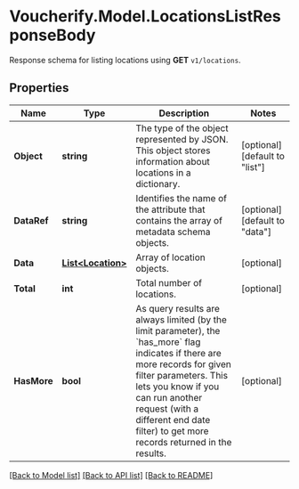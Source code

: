 # Voucherify.Model.LocationsListResponseBody
Response schema for listing locations using **GET** `v1/locations`.

## Properties

Name | Type | Description | Notes
------------ | ------------- | ------------- | -------------
**Object** | **string** | The type of the object represented by JSON. This object stores information about locations in a dictionary. | [optional] [default to "list"]
**DataRef** | **string** | Identifies the name of the attribute that contains the array of metadata schema objects. | [optional] [default to "data"]
**Data** | [**List&lt;Location&gt;**](Location.md) | Array of location objects. | [optional] 
**Total** | **int** | Total number of locations. | [optional] 
**HasMore** | **bool** | As query results are always limited (by the limit parameter), the &#x60;has_more&#x60; flag indicates if there are more records for given filter parameters. This lets you know if you can run another request (with a different end date filter) to get more records returned in the results. | [optional] 

[[Back to Model list]](../../README.md#documentation-for-models) [[Back to API list]](../../README.md#documentation-for-api-endpoints) [[Back to README]](../../README.md)

